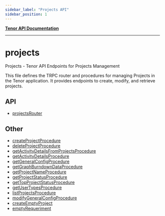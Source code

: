 ```yaml
---
sidebar_label: "Projects API"
sidebar_position: 1
---
```


[**Tenor API Documentation**](../README.md)

***

# projects

Projects - Tenor API Endpoints for Projects Management

This file defines the TRPC router and procedures for managing Projects in the Tenor application.
It provides endpoints to create, modify, and retrieve projects.

## API

- [projectsRouter](variables/projectsRouter.md)

## Other

- [createProjectProcedure](variables/createProjectProcedure.md)
- [deleteProjectProcedure](variables/deleteProjectProcedure.md)
- [getActivityDetailsFromProjectsProcedure](variables/getActivityDetailsFromProjectsProcedure.md)
- [getActivityDetailsProcedure](variables/getActivityDetailsProcedure.md)
- [getGeneralConfigProcedure](variables/getGeneralConfigProcedure.md)
- [getGraphBurndownDataProcedure](variables/getGraphBurndownDataProcedure.md)
- [getProjectNameProcedure](variables/getProjectNameProcedure.md)
- [getProjectStatusProcedure](variables/getProjectStatusProcedure.md)
- [getTopProjectStatusProcedure](variables/getTopProjectStatusProcedure.md)
- [getUserTypesProcedure](variables/getUserTypesProcedure.md)
- [listProjectsProcedure](variables/listProjectsProcedure.md)
- [modifyGeneralConfigProcedure](variables/modifyGeneralConfigProcedure.md)
- [createEmptyProject](functions/createEmptyProject.md)
- [emptyRequeriment](functions/emptyRequeriment.md)
